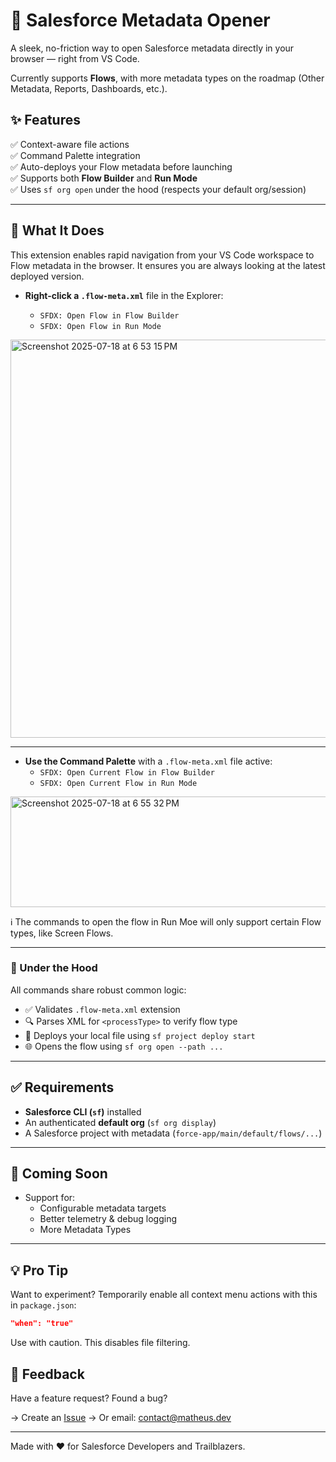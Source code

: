 # 🚀 Salesforce Metadata Opener

A sleek, no-friction way to open Salesforce metadata directly in your browser — right from VS Code.

Currently supports **Flows**, with more metadata types on the roadmap (Other Metadata, Reports, Dashboards, etc.).

## ✨ Features

✅ Context-aware file actions  
✅ Command Palette integration  
✅ Auto-deploys your Flow metadata before launching  
✅ Supports both **Flow Builder** and **Run Mode**  
✅ Uses `sf org open` under the hood (respects your default org/session)

---

## 🧠 What It Does

This extension enables rapid navigation from your VS Code workspace to Flow metadata in the browser. It ensures you are always looking at the latest deployed version.

- **Right-click a `.flow-meta.xml`** file in the Explorer:

  - `SFDX: Open Flow in Flow Builder`
  - `SFDX: Open Flow in Run Mode`

<img width="726" height="637" alt="Screenshot 2025-07-18 at 6 53 15 PM" src="https://github.com/user-attachments/assets/d2ad9bdc-2eec-4f7d-97a7-f06287200474" />

---

- **Use the Command Palette** with a `.flow-meta.xml` file active:
  - `SFDX: Open Current Flow in Flow Builder`
  - `SFDX: Open Current Flow in Run Mode`

<img width="754" height="177" alt="Screenshot 2025-07-18 at 6 55 32 PM" src="https://github.com/user-attachments/assets/73f0d216-3fb3-458c-8391-ca2f992e9e98" />

ℹ The commands to open the flow in Run Moe will only support certain Flow types, like Screen Flows.

---

### 🧩 Under the Hood

All commands share robust common logic:

- ✅ Validates `.flow-meta.xml` extension
- 🔍 Parses XML for `<processType>` to verify flow type
- 🚀 Deploys your local file using `sf project deploy start`
- 🌐 Opens the flow using `sf org open --path ...`

---

## ✅ Requirements

- **Salesforce CLI (`sf`)** installed
- An authenticated **default org** (`sf org display`)
- A Salesforce project with metadata (`force-app/main/default/flows/...`)

---

## 🔮 Coming Soon

- Support for:
  - Configurable metadata targets
  - Better telemetry & debug logging
  - More Metadata Types

---

## 💡 Pro Tip

Want to experiment?
Temporarily enable all context menu actions with this in `package.json`:

```json
"when": "true"
```

Use with caution. This disables file filtering.

## 📣 Feedback

Have a feature request? Found a bug?

→ Create an [Issue](https://github.com/gitmatheus/sf-metadata-opener/issues)
→ Or email: contact@matheus.dev

---

Made with ❤️ for Salesforce Developers and Trailblazers.
